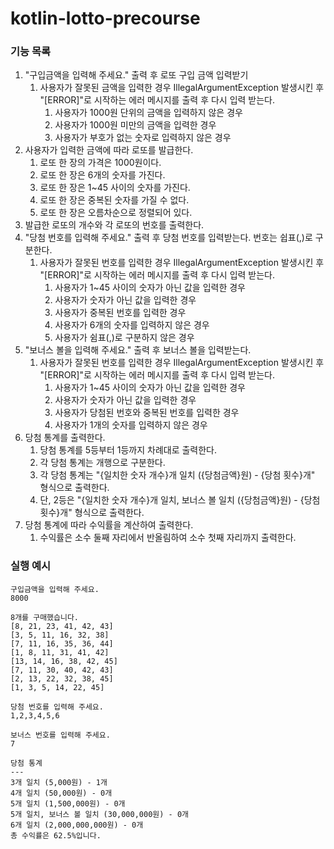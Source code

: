 # kotlin-lotto-precourse

### 기능 목록
1. "구입금액을 입력해 주세요." 출력 후 로또 구입 금액 입력받기
    1. 사용자가 잘못된 금액을 입력한 경우 IllegalArgumentException 발생시킨 후 "[ERROR]"로 시작하는 에러 메시지를 출력 후 다시 입력 받는다.
        1. 사용자가 1000원 단위의 금액을 입력하지 않은 경우
        2. 사용자가 1000원 미만의 금액을 입력한 경우
        3. 사용자가 부호가 없는 숫자로 입력하지 않은 경우
2. 사용자가 입력한 금액에 따라 로또를 발급한다.
    1. 로또 한 장의 가격은 1000원이다.
    2. 로또 한 장은 6개의 숫자를 가진다.
    3. 로또 한 장은 1~45 사이의 숫자를 가진다.
    4. 로또 한 장은 중복된 숫자를 가질 수 없다.
    5. 로또 한 장은 오름차순으로 정렬되어 있다.
3. 발급한 로또의 개수와 각 로또의 번호를 출력한다.
4. "당첨 번호를 입력해 주세요." 출력 후 당첨 번호를 입력받는다. 번호는 쉽표(,)로 구분한다.
    1. 사용자가 잘못된 번호를 입력한 경우 IllegalArgumentException 발생시킨 후 "[ERROR]"로 시작하는 에러 메시지를 출력 후 다시 입력 받는다.
        1. 사용자가 1~45 사이의 숫자가 아닌 값을 입력한 경우
        2. 사용자가 숫자가 아닌 값을 입력한 경우
        3. 사용자가 중복된 번호를 입력한 경우
        4. 사용자가 6개의 숫자를 입력하지 않은 경우
        5. 사용자가 쉼표(,)로 구분하지 않은 경우
5. "보너스 볼을 입력해 주세요." 출력 후 보너스 볼을 입력받는다.
    1. 사용자가 잘못된 번호를 입력한 경우 IllegalArgumentException 발생시킨 후 "[ERROR]"로 시작하는 에러 메시지를 출력 후 다시 입력 받는다.
        1. 사용자가 1~45 사이의 숫자가 아닌 값을 입력한 경우
        2. 사용자가 숫자가 아닌 값을 입력한 경우
        3. 사용자가 당첨된 번호와 중복된 번호를 입력한 경우
        4. 사용자가 1개의 숫자를 입력하지 않은 경우
6. 당첨 통계를 출력한다.
    1. 당첨 통계를 5등부터 1등까지 차례대로 출력한다.
    2. 각 당첨 통계는 개행으로 구분한다.
    3. 각 당첨 통계는 "{일치한 숫자 개수}개 일치 ({당첨금액}원) - {당첨 횟수}개" 형식으로 출력한다.
    4. 단, 2등은 "{일치한 숫자 개수}개 일치, 보너스 볼 일치 ({당첨금액}원) - {당첨 횟수}개" 형식으로 출력한다.
7. 당첨 통계에 따라 수익률을 계산하여 출력한다.
    1. 수익률은 소수 둘째 자리에서 반올림하여 소수 첫째 자리까지 출력한다.

### 실행 예시
```
구입금액을 입력해 주세요.
8000

8개를 구매했습니다.
[8, 21, 23, 41, 42, 43]
[3, 5, 11, 16, 32, 38]
[7, 11, 16, 35, 36, 44]
[1, 8, 11, 31, 41, 42]
[13, 14, 16, 38, 42, 45]
[7, 11, 30, 40, 42, 43]
[2, 13, 22, 32, 38, 45]
[1, 3, 5, 14, 22, 45]

당첨 번호를 입력해 주세요.
1,2,3,4,5,6

보너스 번호를 입력해 주세요.
7

당첨 통계
---
3개 일치 (5,000원) - 1개
4개 일치 (50,000원) - 0개
5개 일치 (1,500,000원) - 0개
5개 일치, 보너스 볼 일치 (30,000,000원) - 0개
6개 일치 (2,000,000,000원) - 0개
총 수익률은 62.5%입니다.
```